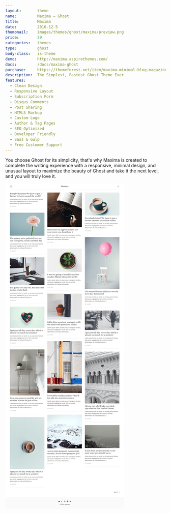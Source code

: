 ```yaml
---
layout:       theme
name:         Maxima – Ghost
title:        Maxima
date:         2016-12-5
thumbnail:    images/themes/ghost/maxima/preview.png
price:        29
categories:   themes
type:         ghost
body-class:   is-theme
demo:         http://maxima.aspirethemes.com/
docs:         /docs/maxima-ghost
purchase:     https://themeforest.net/item/maxima-minimal-blog-magazine-ghost-theme/19143684?ref=aspirethemes
description:  The Simplest, Fastest Ghost Theme Ever
features:
  - Clean Design
  - Responsive Layout
  - Subscription Form
  - Disqus Comments
  - Post Sharing
  - HTML5 Markup
  - Custom Logo
  - Author & Tag Pages
  - SEO Optimized
  - Developer Friendly
  - Sass & Gulp
  - Free Customer Support
---
```


You choose Ghost for its simplicity, that's why Maxima is created to complete the writing experience with a responsive,  minimal design, and unusual layout to maximize the beauty of Ghost and take it the next level, and you will truly love it.

![maxima-ghost-full-preview](/images/themes/ghost/maxima/full-preview.png)